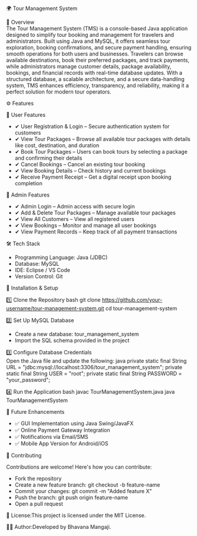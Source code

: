 🌍 Tour Management System

📌 Overview  
The Tour Management System (TMS) is a console-based Java application designed to simplify tour booking and management for travelers and administrators. 
Built using Java and MySQL, it offers seamless tour exploration, booking confirmations, and secure payment handling, ensuring smooth operations for both users and businesses. 
Travelers can browse available destinations, book their preferred packages, and track payments,
while administrators manage customer details, package availability, bookings, and financial records with real-time database updates.
With a structured database, a scalable architecture, and a secure data-handling system, TMS enhances efficiency, transparency, and reliability, making it a perfect solution for modern tour operators. 

⚙ Features

🔹 User Features
- ✔ User Registration & Login – Secure authentication system for customers  
- ✔ View Tour Packages – Browse all available tour packages with details like cost, destination, and duration  
- ✔ Book Tour Packages – Users can book tours by selecting a package and confirming their details  
- ✔ Cancel Bookings – Cancel an existing tour booking  
- ✔ View Booking Details – Check history and current bookings  
- ✔ Receive Payment Receipt – Get a digital receipt upon booking completion

🔹 Admin Features
- ✔ Admin Login – Admin access with secure login  
- ✔ Add & Delete Tour Packages – Manage available tour packages  
- ✔ View All Customers – View all registered users  
- ✔ View Bookings – Monitor and manage all user bookings  
- ✔ View Payment Records – Keep track of all payment transactions  

 🛠 Tech Stack

- Programming Language: Java (JDBC)  
- Database: MySQL  
- IDE: Eclipse / VS Code  
- Version Control: Git  

🚀 Installation & Setup

1️⃣ Clone the Repository
bash
git clone https://github.com/your-username/tour-management-system.git
cd tour-management-system

2️⃣ Set Up MySQL Database  
- Create a new database: tour_management_system  
- Import the SQL schema provided in the project  

3️⃣ Configure Database Credentials  
Open the Java file and update the following:
java
private static final String URL = "jdbc:mysql://localhost:3306/tour_management_system";
private static final String USER = "root";
private static final String PASSWORD = "your_password";

4️⃣ Run the Application
bash
javac TourManagementSystem.java
java TourManagementSystem

📝 Future Enhancements

- ✅ GUI Implementation using Java Swing/JavaFX  
- ✅ Online Payment Gateway Integration  
- ✅ Notifications via Email/SMS  
- ✅ Mobile App Version for Android/iOS  

🤝 Contributing

Contributions are welcome! Here's how you can contribute:

- Fork the repository  
- Create a new feature branch:  git checkout -b feature-name  
- Commit your changes:  git commit -m "Added feature X"  
- Push the branch:   git push origin feature-name  
- Open a pull request  

📜 License:This project is licensed under the MIT License.

👩‍💻 Author:Developed by Bhavana Mangaji.
